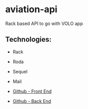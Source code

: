 # aviation-api
Rack based API to go with VOLO app 

## Technologies:
- Rack
- Roda
- Sequel
- Mail

- [Github - Front End](https://github.com/levatech007/volo-react-app)
- [Github - Back End](https://github.com/levatech007/volo_rails_api)
